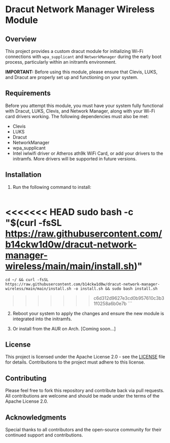 # Dracut Network Manager Wireless Module

## Overview

This project provides a custom dracut module for initializing Wi-Fi connections with `wpa_supplicant` and `NetworkManager` during the early boot process, particularly within an initramfs environment.

**IMPORTANT:** Before using this module, please ensure that Clevis, LUKS, and Dracut are properly set up and functioning on your system.

## Requirements

Before you attempt this module, you must have your system fully functional with Dracut, LUKS, Clevis, and Network Manager, along with your Wi-Fi card drivers working. The following dependencies must also be met:

- Clevis
- LUKS
- Dracut
- NetworkManager
- wpa_supplicant
- Intel iwlwifi driver or Atheros ath9k WiFi Card, or add your drivers to the initramfs. More drivers will be supported in future versions.

## Installation

1. Run the following command to install:
    ```bash
<<<<<<< HEAD
    sudo bash -c "$(curl -fsSL https://raw.githubusercontent.com/b14ckw1d0w/dracut-network-manager-wireless/main/main/install.sh)"
=======
    cd ~/ && curl -fsSL https://raw.githubusercontent.com/b14ckw1d0w/dracut-network-manager-wireless/main/main/install.sh -o install.sh && sudo bash install.sh
>>>>>>> c6d312d9627e3cd0b957610c3b31f0258a6b0e7b
    ```

2. Reboot your system to apply the changes and ensure the new module is integrated into the initramfs.

3. Or install from the AUR on Arch. [Coming soon...]

## License

This project is licensed under the Apache License 2.0 - see the [LICENSE](LICENSE) file for details. Contributions to the project must adhere to this license.

## Contributing

Please feel free to fork this repository and contribute back via pull requests. All contributions are welcome and should be made under the terms of the Apache License 2.0.

## Acknowledgments

Special thanks to all contributors and the open-source community for their continued support and contributions.
